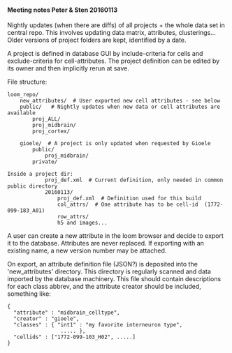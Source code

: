
#### Meeting notes Peter & Sten 20160113

Nightly updates (when there are diffs) of all projects + the whole data set in central repo.
This involves updating data matrix, attributes, clusterings...
Older versions of project folders are kept, identified by a date.

A project is defined in database GUI by include-criteria for cells and exclude-criteria for cell-attributes.
The project definition can be edited by its owner and then implicitly rerun at save.

File structure:

	loom_repo/
		new_attributes/  # User exported new cell attributes - see below
		public/   # Nightly updates when new data or cell attributes are available
			proj_ALL/
			proj_midbrain/
			proj_cortex/
			
		gioele/  # A project is only updated when requested by Gioele
			public/
				proj_midbrain/
			private/
			
	Inside a project dir:
				proj_def.xml  # Current definition, only needed in common public directory
				20160113/
					proj_def.xml  # Definition used for this build
					col_attrs/  # One attribute has to be cell-id  (1772-099-183_A01)
					row_attrs/
					h5 and images...


A user can create a new attribute in the loom browser and decide to export it to the database.
Attributes are never replaced. If exporting with an existing name, a new version number may be attached.

On export, an attribute definition file (JSON?) is deposited into the 'new_attributes' directory.
This directory is regularly scanned and data imported by the database machinery.
This file should contain descriptions for each class abbrev, and the attribute creator should be included, something like:

	{
	  "attribute" : "midbrain_celltype",
	  "creator" : "gioele",
	  "classes" : { "int1" : "my favorite interneuron type",
	                 ..... },
	  "cellids" : ["1772-099-103_H02", .....]
	}
